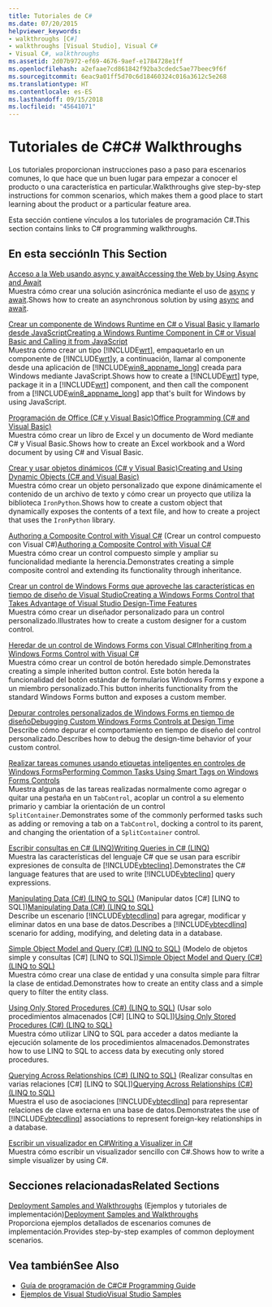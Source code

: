 ```yaml
---
title: Tutoriales de C#
ms.date: 07/20/2015
helpviewer_keywords:
- walkthroughs [C#]
- walkthroughs [Visual Studio], Visual C#
- Visual C#, walkthroughs
ms.assetid: 2d07b972-ef69-4676-9aef-e1784728e1ff
ms.openlocfilehash: a2efaae7cd861842f92ba3cdedc5ae77beec9f6f
ms.sourcegitcommit: 6eac9a01ff5d70c6d18460324c016a3612c5e268
ms.translationtype: HT
ms.contentlocale: es-ES
ms.lasthandoff: 09/15/2018
ms.locfileid: "45641071"
---
```

# <a name="c-walkthroughs"></a><span data-ttu-id="68747-102">Tutoriales de C#</span><span class="sxs-lookup"><span data-stu-id="68747-102">C# Walkthroughs</span></span>
<span data-ttu-id="68747-103">Los tutoriales proporcionan instrucciones paso a paso para escenarios comunes, lo que hace que un buen lugar para empezar a conocer el producto o una característica en particular.</span><span class="sxs-lookup"><span data-stu-id="68747-103">Walkthroughs give step-by-step instructions for common scenarios, which makes them a good place to start learning about the product or a particular feature area.</span></span>  
  
 <span data-ttu-id="68747-104">Esta sección contiene vínculos a los tutoriales de programación C#.</span><span class="sxs-lookup"><span data-stu-id="68747-104">This section contains links to C# programming walkthroughs.</span></span>  
  
## <a name="in-this-section"></a><span data-ttu-id="68747-105">En esta sección</span><span class="sxs-lookup"><span data-stu-id="68747-105">In This Section</span></span>  

 [<span data-ttu-id="68747-106">Acceso a la Web usando async y await</span><span class="sxs-lookup"><span data-stu-id="68747-106">Accessing the Web by Using Async and Await</span></span>](./programming-guide/concepts/async/walkthrough-accessing-the-web-by-using-async-and-await.md)  
 <span data-ttu-id="68747-107">Muestra cómo crear una solución asincrónica mediante el uso de [async](../csharp/language-reference/keywords/async.md) y [await](../csharp/language-reference/keywords/await.md).</span><span class="sxs-lookup"><span data-stu-id="68747-107">Shows how to create an asynchronous solution by using [async](../csharp/language-reference/keywords/async.md) and [await](../csharp/language-reference/keywords/await.md).</span></span>  
  
 [<span data-ttu-id="68747-108">Crear un componente de Windows Runtime en C# o Visual Basic y llamarlo desde JavaScript</span><span class="sxs-lookup"><span data-stu-id="68747-108">Creating a Windows Runtime Component in C# or Visual Basic and Calling it from JavaScript</span></span>](https://msdn.microsoft.com/library/windows/apps/hh779077.aspx)  
 <span data-ttu-id="68747-109">Muestra cómo crear un tipo [!INCLUDE[wrt](~/includes/wrt-md.md)], empaquetarlo en un componente de [!INCLUDE[wrt](~/includes/wrt-md.md)]y, a continuación, llamar al componente desde una aplicación de [!INCLUDE[win8_appname_long](~/includes/win8-appname-long-md.md)] creada para Windows mediante JavaScript.</span><span class="sxs-lookup"><span data-stu-id="68747-109">Shows how to create a [!INCLUDE[wrt](~/includes/wrt-md.md)] type, package it in a [!INCLUDE[wrt](~/includes/wrt-md.md)] component, and then call the component from a [!INCLUDE[win8_appname_long](~/includes/win8-appname-long-md.md)] app that's built for Windows by using JavaScript.</span></span>  
  
 [<span data-ttu-id="68747-110">Programación de Office (C# y Visual Basic)</span><span class="sxs-lookup"><span data-stu-id="68747-110">Office Programming (C# and Visual Basic)</span></span>](../csharp/programming-guide/interop/walkthrough-office-programming.md)  
 <span data-ttu-id="68747-111">Muestra cómo crear un libro de Excel y un documento de Word mediante C# y Visual Basic.</span><span class="sxs-lookup"><span data-stu-id="68747-111">Shows how to create an Excel workbook and a Word document by using C# and Visual Basic.</span></span>  
  
 [<span data-ttu-id="68747-112">Crear y usar objetos dinámicos (C# y Visual Basic)</span><span class="sxs-lookup"><span data-stu-id="68747-112">Creating and Using Dynamic Objects (C# and Visual Basic)</span></span>](../csharp/programming-guide/types/walkthrough-creating-and-using-dynamic-objects.md)  
 <span data-ttu-id="68747-113">Muestra cómo crear un objeto personalizado que expone dinámicamente el contenido de un archivo de texto y cómo crear un proyecto que utiliza la biblioteca `IronPython`.</span><span class="sxs-lookup"><span data-stu-id="68747-113">Shows how to create a custom object that dynamically exposes the contents of a text file, and how to create a project that uses the `IronPython` library.</span></span>  
   
 <span data-ttu-id="68747-114">[Authoring a Composite Control with Visual C#](../../docs/framework/winforms/controls/walkthrough-authoring-a-composite-control-with-visual-csharp.md) (Crear un control compuesto con Visual C#)</span><span class="sxs-lookup"><span data-stu-id="68747-114">[Authoring a Composite Control with Visual C#](../../docs/framework/winforms/controls/walkthrough-authoring-a-composite-control-with-visual-csharp.md)</span></span>  
 <span data-ttu-id="68747-115">Muestra cómo crear un control compuesto simple y ampliar su funcionalidad mediante la herencia.</span><span class="sxs-lookup"><span data-stu-id="68747-115">Demonstrates creating a simple composite control and extending its functionality through inheritance.</span></span>  
  
 [<span data-ttu-id="68747-116">Crear un control de Windows Forms que aproveche las características en tiempo de diseño de Visual Studio</span><span class="sxs-lookup"><span data-stu-id="68747-116">Creating a Windows Forms Control that Takes Advantage of Visual Studio Design-Time Features</span></span>](../../docs/framework/winforms/controls/creating-a-wf-control-design-time-features.md)  
 <span data-ttu-id="68747-117">Muestra cómo crear un diseñador personalizado para un control personalizado.</span><span class="sxs-lookup"><span data-stu-id="68747-117">Illustrates how to create a custom designer for a custom control.</span></span>  
  
 [<span data-ttu-id="68747-118">Heredar de un control de Windows Forms con Visual C#</span><span class="sxs-lookup"><span data-stu-id="68747-118">Inheriting from a Windows Forms Control with Visual C#</span></span>](../../docs/framework/winforms/controls/walkthrough-inheriting-from-a-windows-forms-control-with-visual-csharp.md)  
 <span data-ttu-id="68747-119">Muestra cómo crear un control de botón heredado simple.</span><span class="sxs-lookup"><span data-stu-id="68747-119">Demonstrates creating a simple inherited button control.</span></span> <span data-ttu-id="68747-120">Este botón hereda la funcionalidad del botón estándar de formularios Windows Forms y expone a un miembro personalizado.</span><span class="sxs-lookup"><span data-stu-id="68747-120">This button inherits functionality from the standard Windows Forms button and exposes a custom member.</span></span>  
  
 [<span data-ttu-id="68747-121">Depurar controles personalizados de Windows Forms en tiempo de diseño</span><span class="sxs-lookup"><span data-stu-id="68747-121">Debugging Custom Windows Forms Controls at Design Time</span></span>](../../docs/framework/winforms/controls/walkthrough-debugging-custom-windows-forms-controls-at-design-time.md)  
 <span data-ttu-id="68747-122">Describe cómo depurar el comportamiento en tiempo de diseño del control personalizado.</span><span class="sxs-lookup"><span data-stu-id="68747-122">Describes how to debug the design-time behavior of your custom control.</span></span>

 [<span data-ttu-id="68747-123">Realizar tareas comunes usando etiquetas inteligentes en controles de Windows Forms</span><span class="sxs-lookup"><span data-stu-id="68747-123">Performing Common Tasks Using Smart Tags on Windows Forms Controls</span></span>](../../docs/framework/winforms/controls/performing-common-tasks-using-smart-tags-on-wf-controls.md)  
 <span data-ttu-id="68747-124">Muestra algunas de las tareas realizadas normalmente como agregar o quitar una pestaña en un `TabControl`, acoplar un control a su elemento primario y cambiar la orientación de un control `SplitContainer`.</span><span class="sxs-lookup"><span data-stu-id="68747-124">Demonstrates some of the commonly performed tasks such as adding or removing a tab on a `TabControl`, docking a control to its parent, and changing the orientation of a `SplitContainer` control.</span></span>  
  
 [<span data-ttu-id="68747-125">Escribir consultas en C# (LINQ)</span><span class="sxs-lookup"><span data-stu-id="68747-125">Writing Queries in C# (LINQ)</span></span>](../csharp/programming-guide/concepts/linq/walkthrough-writing-queries-linq.md)  
 <span data-ttu-id="68747-126">Muestra las características del lenguaje C# que se usan para escribir expresiones de consulta de [!INCLUDE[vbteclinq](~/includes/vbteclinq-md.md)].</span><span class="sxs-lookup"><span data-stu-id="68747-126">Demonstrates the C# language features that are used to write [!INCLUDE[vbteclinq](~/includes/vbteclinq-md.md)] query expressions.</span></span>  
  
 <span data-ttu-id="68747-127">[Manipulating Data (C#) (LINQ to SQL)](../framework/data/adonet/sql/linq/walkthrough-manipulating-data-csharp.md) (Manipular datos [C#] [LINQ to SQL])</span><span class="sxs-lookup"><span data-stu-id="68747-127">[Manipulating Data (C#) (LINQ to SQL)](../framework/data/adonet/sql/linq/walkthrough-manipulating-data-csharp.md)</span></span>  
 <span data-ttu-id="68747-128">Describe un escenario [!INCLUDE[vbtecdlinq](~/includes/vbtecdlinq-md.md)] para agregar, modificar y eliminar datos en una base de datos.</span><span class="sxs-lookup"><span data-stu-id="68747-128">Describes a [!INCLUDE[vbtecdlinq](~/includes/vbtecdlinq-md.md)] scenario for adding, modifying, and deleting data in a database.</span></span>  
  
 <span data-ttu-id="68747-129">[Simple Object Model and Query (C#) (LINQ to SQL)](../framework/data/adonet/sql/linq/walkthrough-simple-object-model-and-query-csharp.md) (Modelo de objetos simple y consultas [C#] [LINQ to SQL])</span><span class="sxs-lookup"><span data-stu-id="68747-129">[Simple Object Model and Query (C#) (LINQ to SQL)](../framework/data/adonet/sql/linq/walkthrough-simple-object-model-and-query-csharp.md)</span></span>  
 <span data-ttu-id="68747-130">Muestra cómo crear una clase de entidad y una consulta simple para filtrar la clase de entidad.</span><span class="sxs-lookup"><span data-stu-id="68747-130">Demonstrates how to create an entity class and a simple query to filter the entity class.</span></span>  
  
 <span data-ttu-id="68747-131">[Using Only Stored Procedures (C#) (LINQ to SQL)](../framework/data/adonet/sql/linq/walkthrough-using-only-stored-procedures-csharp.md) (Usar solo procedimientos almacenados [C#] [LINQ to SQL])</span><span class="sxs-lookup"><span data-stu-id="68747-131">[Using Only Stored Procedures (C#) (LINQ to SQL)](../framework/data/adonet/sql/linq/walkthrough-using-only-stored-procedures-csharp.md)</span></span>  
 <span data-ttu-id="68747-132">Muestra cómo utilizar LINQ to SQL para acceder a datos mediante la ejecución solamente de los procedimientos almacenados.</span><span class="sxs-lookup"><span data-stu-id="68747-132">Demonstrates how to use LINQ to SQL to access data by executing only stored procedures.</span></span>  
  
 <span data-ttu-id="68747-133">[Querying Across Relationships (C#) (LINQ to SQL)](../framework/data/adonet/sql/linq/walkthrough-querying-across-relationships-csharp.md) (Realizar consultas en varias relaciones [C#] [LINQ to SQL])</span><span class="sxs-lookup"><span data-stu-id="68747-133">[Querying Across Relationships (C#) (LINQ to SQL)](../framework/data/adonet/sql/linq/walkthrough-querying-across-relationships-csharp.md)</span></span>  
 <span data-ttu-id="68747-134">Muestra el uso de asociaciones [!INCLUDE[vbtecdlinq](~/includes/vbtecdlinq-md.md)] para representar relaciones de clave externa en una base de datos.</span><span class="sxs-lookup"><span data-stu-id="68747-134">Demonstrates the use of [!INCLUDE[vbtecdlinq](~/includes/vbtecdlinq-md.md)] associations to represent foreign-key relationships in a database.</span></span>  

 [<span data-ttu-id="68747-135">Escribir un visualizador en C#</span><span class="sxs-lookup"><span data-stu-id="68747-135">Writing a Visualizer in C#</span></span>](/visualstudio/debugger/walkthrough-writing-a-visualizer-in-csharp)  
 <span data-ttu-id="68747-136">Muestra cómo escribir un visualizador sencillo con C#.</span><span class="sxs-lookup"><span data-stu-id="68747-136">Shows how to write a simple visualizer by using C#.</span></span>  
  
## <a name="related-sections"></a><span data-ttu-id="68747-137">Secciones relacionadas</span><span class="sxs-lookup"><span data-stu-id="68747-137">Related Sections</span></span>  
 <span data-ttu-id="68747-138">[Deployment Samples and Walkthroughs](/visualstudio/deployment/clickonce-deployment-samples-and-walkthroughs) (Ejemplos y tutoriales de implementación)</span><span class="sxs-lookup"><span data-stu-id="68747-138">[Deployment Samples and Walkthroughs](/visualstudio/deployment/clickonce-deployment-samples-and-walkthroughs)</span></span>  
 <span data-ttu-id="68747-139">Proporciona ejemplos detallados de escenarios comunes de implementación.</span><span class="sxs-lookup"><span data-stu-id="68747-139">Provides step-by-step examples of common deployment scenarios.</span></span>  
  
## <a name="see-also"></a><span data-ttu-id="68747-140">Vea también</span><span class="sxs-lookup"><span data-stu-id="68747-140">See Also</span></span>

- [<span data-ttu-id="68747-141">Guía de programación de C#</span><span class="sxs-lookup"><span data-stu-id="68747-141">C# Programming Guide</span></span>](../csharp/programming-guide/index.md)  
- [<span data-ttu-id="68747-142">Ejemplos de Visual Studio</span><span class="sxs-lookup"><span data-stu-id="68747-142">Visual Studio Samples</span></span>](/visualstudio/ide/visual-studio-samples)
